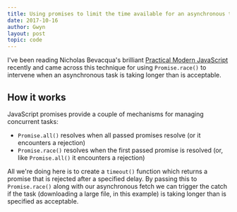 ```yaml
---
title: Using promises to limit the time available for an asynchronous task
date: 2017-10-16
author: Gwyn
layout: post
topic: code
---
```


I've been reading Nicholas Bevacqua's brilliant [Practical Modern JavaScript](https://www.safaribooksonline.com/library/view/practical-modern-javascript/9781491943526/) recently and came across this technique for using `Promise.race()` to intervene when an asynchronous task is taking longer than is acceptable.

<script src="https://gist.github.com/gtvj/f1a86728ab9f363bf72331186109cc24.js"></script>

## How it works

JavaScript promises provide a couple of mechanisms for managing concurrent tasks:

  * `Promise.all()` resolves when all passed promises resolve (or it encounters a rejection)
  * `Promise.race()` resolves when the first passed promise is resolved (or, like `Promise.all()` it encounters a rejection)

All we're doing here is to create a `timeout()` function which returns a promise that is rejected after a specified delay. By passing this to `Promise.race()` along with our asynchronous fetch we can trigger the catch if the task (downloading a large file, in this example) is taking longer than is specified as acceptable.